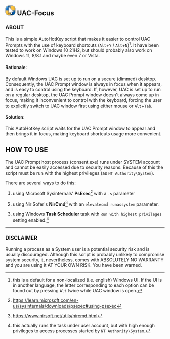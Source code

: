 ## ![icon](assets/icon.png?raw=true) UAC-Focus

### ABOUT

This is a simple AutoHotKey script that makes it easier to control UAC Prompts with the use of keyboard shortcuts (`Alt`+`Y` / `Alt`+`N`)[^1]. It have been tested to work on Windows 10 21H2, but should probably also work on Windows 11, 8/8.1 and maybe even 7 or Vista.

#### Rationale:

By default Windows UAC is set up to run on a secure (dimmed) desktop. Consequently, the UAC Prompt window is always in focus when it appears, and is easy to control using the keyboard. If, however, UAC is set up to run on a regular desktop, the UAC Prompt window doesn't always come up in focus, making it inconvenient to control with the keyboard, forcing the user to explicitly switch to UAC window first using either mouse or `Alt`+`Tab`.

#### Solution:

This AutoHotKey script waits for the UAC Prompt window to appear and then brings it in focus, making keyboard shortcuts usage more convenient.

## HOW TO USE

The UAC Prompt host process (consent.exe) runs under SYSTEM account and cannot be easily accessed due to security reasons. Because of this the script must be run with the highest privileges (as `NT Authority\System`).

There are several ways to do this:
				
1. using Microsoft Sysinternals' **PsExec**[^2] with a `-s` parameter

2. using Nir Sofer's **NirCmd**[^3] with an `elevatecmd runassystem` parameter.

3. using Windows **Task Scheduler** task with `Run with highest privileges` setting enabled.[^4]

---

### DISCLAIMER

Running a process as a System user is a potential security risk and is usually discouraged. Although this script is probably unlikely to compromise system security, it, nevertheless, comes with ABSOLUTELY NO WARRANTY and you are using it AT YOUR OWN RISK. You have been warned.

[^1]: this is a default for a non-localized (i.e. english) Windows UI. If the UI is in another language, the letter corresponding to each option can be found out by pressing `Alt` twice while UAC window is open.

[^2]: https://learn.microsoft.com/en-us/sysinternals/downloads/psexec#using-psexec

[^3]: https://www.nirsoft.net/utils/nircmd.html

[^4]: this actually runs the task under user account, but with high enough privileges to access processes started by `NT Authority\System`.
